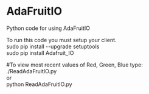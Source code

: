 # AdaFruitIO<br>
Python code for using AdaFruitIO<br>

To run this code you must setup your client.<br>
sudo pip install --upgrade  setuptools<br>
sudo pip install Adafruit_IO<br>

#To view most recent values of Red, Green, Blue type:<br>
 ./ReadAdaFruitIO.py<br>
 or<br>
 python ReadAdaFruitIO.py<br>

